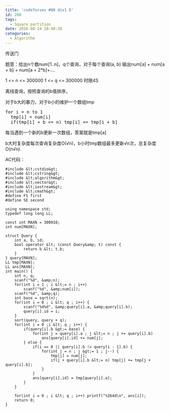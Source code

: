 ```yaml
---
title: 'codeforses #80 div1 D'
id: 280
tags:
  - Square partition
date: 2016-08-24 10:40:10
categories:
  - Algorithm
---
```


传送门

题意：给出n个数num[1..n]，q个查询，对于每个查询(a, b) 输出num[a] + num[a + b] + num[a + 2*b]+....

1 &lt;= n &lt;= 300000 1 &lt;= q &lt;= 300000 时限4S

离线查询，按照查询的b值排序，

对于b大的暴力，对于b小的维护一个数组tmp
<pre class="lang:default decode:true ">for i = n to 1
  tmp[i] = num[i]
  if(tmp[i] + b &lt;= n) tmp[i] += tmp[i + b]</pre>
每当遇到一个新的b更新一次数组，答案就是tmp[a]

b大时复杂度每次查询复杂度O(√n)，b小时tmp数组最多更新√n次，总复杂度O(n√n).

AC代码：
```
#include &lt;cstdio&gt;
#include &lt;cstring&gt;
#include &lt;algorithm&gt;
#include &lt;vector&gt;
#include &lt;iostream&gt;
#include &lt;cmath&gt;
#define FS first
#define SE second

using namespace std;
typedef long long LL;

const int MAXN = 300010;
int num[MAXN];

struct Query {
    int a, b, id;
    bool operator &lt; (const Query&amp; t) const {
        return b &lt; t.b;
    }
} query[MAXN];
LL tmp[MAXN];
LL ans[MAXN];
int main() {
    int n, q;
    scanf("%d", &amp;n);
    for(int i = 1 ; i &lt;= n ; i++)
        scanf("%d", &amp;num[i]);
    scanf("%d", &amp;q);
    int base = sqrt(n);
    for(int i = 0 ; i &lt; q ; i++) {
        scanf("%d%d", &amp;query[i].a, &amp;query[i].b);
        query[i].id = i;
    }
    sort(query, query + q);
    for(int i = 0 ;i &lt; q ; i++) {
        if(query[i].b &gt;= base) {
            for(int j = query[i].a ; j &lt;= n ; j += query[i].b)
                ans[query[i].id] += num[j];
        } else {
            if(i == 0 || query[i].b != query[i - 1].b) {
                for(int j = n ; j &gt;= 1 ; j--) {
                    tmp[j] = num[j];
                    if(j + query[i].b &lt;= n) tmp[j] += tmp[j + query[i].b];
                }
            }
            ans[query[i].id] = tmp[query[i].a];
        }
    }

    for(int i = 0 ; i &lt; q ; i++) printf("%I64d\n", ans[i]);
    return 0;
}
```